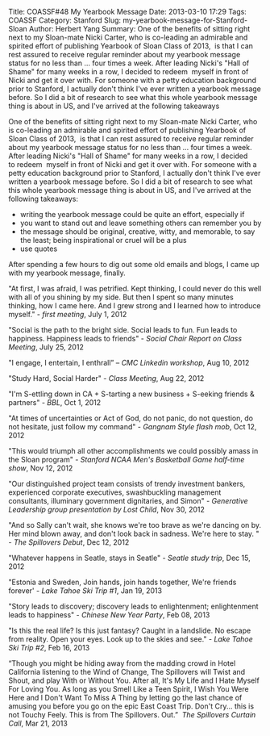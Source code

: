 Title: COASSF#48 My Yearbook Message
Date: 2013-03-10 17:29
Tags: COASSF
Category: Stanford
Slug: my-yearbook-message-for-Stanford-Sloan
Author: Herbert Yang
Summary: One of the benefits of sitting right next to my Sloan-mate Nicki Carter, who is co-leading an admirable and spirited effort of publishing Yearbook of Sloan Class of 2013,  is that I can rest assured to receive regular reminder about my yearbook message status for no less than ... four times a week. After leading Nicki's "Hall of Shame" for many weeks in a row, I decided to redeem  myself in front of Nicki and get it over with. For someone with a petty education background prior to Stanford, I actually don't think I've ever written a yearbook message before. So I did a bit of research to see what this whole yearbook message thing is about in US, and I've arrived at the following takeaways

One of the benefits of sitting right next to my Sloan-mate Nicki Carter, who is co-leading an admirable and spirited effort of publishing Yearbook of Sloan Class of 2013,  is that I can rest assured to receive regular reminder about my yearbook message status for no less than ... four times a week. After leading Nicki's "Hall of Shame" for many weeks in a row, I decided to redeem  myself in front of Nicki and get it over with. For someone with a petty education background prior to Stanford, I actually don't think I've ever written a yearbook message before. So I did a bit of research to see what this whole yearbook message thing is about in US, and I've arrived at the following takeaways:

- writing the yearbook message could be quite an effort, especially if
- you want to stand out and leave something others can remember you by
- the message should be original, creative, witty, and memorable, to say the least; being inspirational or cruel will be a plus
- use quotes

After spending a few hours to dig out some old emails and blogs, I came up with my yearbook message, finally. 

"At first, I was afraid, I was petrified. Kept thinking, I could never do this well with all of you shining by my side. But then I spent so many minutes thinking, how I came here. And I grew strong and I learned how to introduce myself." - *first meeting*, July 1, 2012

"Social is the path to the bright side. Social leads to fun. Fun leads to happiness. Happiness leads to friends" - *Social Chair Report on Class Meeting*, July 25, 2012

"I engage, I entertain, I enthrall” – *CMC Linkedin workshop*, Aug 10, 2012

"Study Hard, Social Harder" - *Class Meeting*, Aug 22, 2012

"I'm S-ettling down in CA + S-tarting a new business + S-eeking friends & partners" - *BBL*, Oct 1, 2012

"At times of uncertainties or Act of God, do not panic, do not question, do not hesitate, just follow my command" - *Gangnam Style flash mob*, Oct 12, 2012

"This would triumph all other accomplishments we could possibly amass in the Sloan program" - *Stanford NCAA Men's Basketball Game half-time show*, Nov 12, 2012

"Our distinguished project team consists of trendy investment bankers, experienced corporate executives, swashbuckling management consultants, illuminary government dignitaries, and Simon" - *Generative Leadership group presentation by Lost Child*, Nov 30, 2012

"And so Sally can't wait, she knows we're too brave as we're dancing on by. Her mind blown away, and don't look back in sadness. We're here to stay. " - *The Spillovers Debut*, Dec 12, 2012

"Whatever happens in Seatle, stays in Seatle" - *Seatle study trip*, Dec 15, 2012

"Estonia and Sweden, Join hands, join hands together, We're friends forever' - *Lake Tahoe Ski Trip #1*, Jan 19, 2013

"Story leads to discovery; discovery leads to enlightenment; enlightenment leads to happiness" - *Chinese New Year Party*, Feb 08, 2013

"Is this the real life? Is this just fantasy? Caught in a landslide. No escape from reality. Open your eyes. Look up to the skies and see." - *Lake Tahoe Ski Trip #2*, Feb 16, 2013

“Though you might be hiding away from the madding crowd in Hotel California listening to the Wind of Change, The Spillovers will Twist and Shout, and play With or Without You. After all, It's My Life and I Hate Myself For Loving You. As long as you Smell Like a Teen Spirit, I Wish You Were Here and I Don't Want To Miss A Thing by letting go the last chance of amusing you before you go on the epic East Coast Trip. Don't Cry... this is not Touchy Feely. This is from The Spillovers. Out.”  *The Spillovers Curtain Call*, Mar 21, 2013
